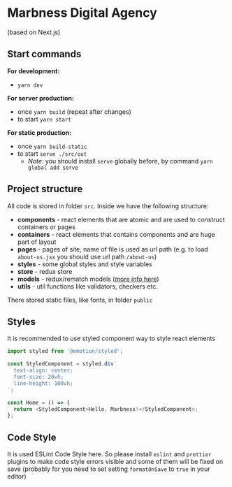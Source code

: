 # Marbness Digital Agency

(based on Next.js)

## Start commands

**For development:**

- `yarn dev`

**For server production:**

- once `yarn build` (repeat after changes)
- to start `yarn start`

**For static production:**

- once `yarn build-static`
- to start `serve ./src/out`
  - _Note:_ you should install `serve` globally before, by command `yarn global add serve`

## Project structure

All code is stored in folder `src`. Inside we have the following structure:

- **components** - react elements that are atomic and are used to construct containers or pages
- **containers** - react elements that contains components and are huge part of layout
- **pages** - pages of site, name of file is used as url path (e.g. to load `about-us.jsx` you should use url path `/about-us`)
- **styles** - some global styles and style variables
- **store** - redux store
- **models** - redux/rematch models ([more info here](https://github.com/rematch/rematch#step-2-models))
- **utils** - util functions like validators, checkers etc.

There stored static files, like fonts, in folder `public`

## Styles

It is recommended to use styled component way to style react elements

```javascript
import styled from '@emotion/styled';

const StyledComponent = styled.div`
  text-align: center;
  font-size: 20vh;
  line-height: 100vh;
`;

const Home = () => {
  return <StyledComponent>Hello, Marbness!</StyledComponent>;
};
```

## Code Style

It is used ESLint Code Style here. So please install `eslint` and `prettier` plugins to make code style errors visible and some of them will be fixed on save (probably for you need to set setting `formatOnSave` to `true` in your editor)
